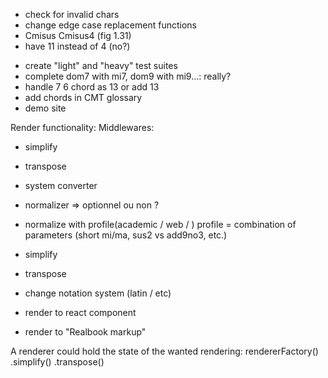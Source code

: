 + check for invalid chars
+ change edge case replacement functions
+ Cmisus Cmisus4 (fig 1.31)
+ have 11 instead of 4 (no?)
- create "light" and "heavy" test suites
- complete dom7 with mi7, dom9 with mi9...: really?
- handle 7 6 chord as 13 or add 13
- add chords in CMT glossary
- demo site

Render functionality:
Middlewares:
- simplify
- transpose
- system converter
- normalizer => optionnel ou non ?

- normalize with profile(academic / web / ) profile = combination of parameters (short mi/ma, sus2 vs add9no3, etc.)
- simplify
- transpose
- change notation system (latin / etc)
- render to react component
- render to "Realbook markup"

A renderer could hold the state of the wanted rendering:
rendererFactory()
    .simplify()
    .transpose()


